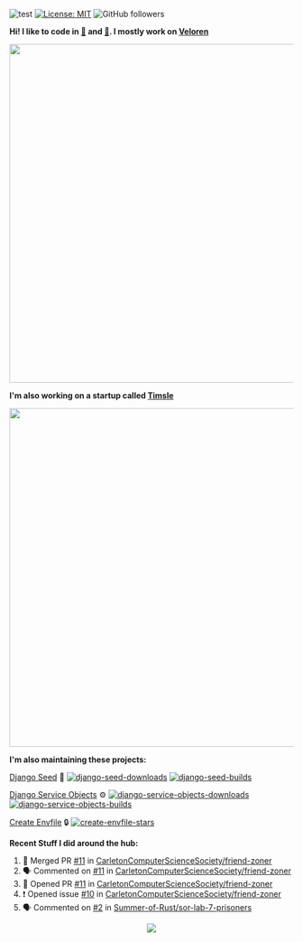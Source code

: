 ![test](https://hits.seeyoufarm.com/api/count/incr/badge.svg?url=https://github.com/AngelOnFira)
[![License: MIT](https://img.shields.io/badge/License-MIT-yellow.svg)](https://opensource.org/licenses/MIT)
![GitHub followers](https://img.shields.io/github/followers/angelonfira?style=social)

**Hi! I like to code in [:crab:](https://www.rust-lang.org/) and [:snake:](https://www.python.org/). I mostly work on [Veloren](https://veloren.net)**

<p align="center">
  <img width="600" src="https://media.discordapp.net/attachments/444005079410802699/730566298073038949/rsz_5f0656b6aa176.png">
</p>

**I'm also working on a startup called [Timsle](https://timsle.com)**

<p align="center">
  <img width="600" src="https://media.discordapp.net/attachments/444005079410802699/730566842674053130/rsz_5f0657242abb4.png">
</p>

**I'm also maintaining these projects:**

[Django Seed](https://github.com/Brobin/django-seed)
:seedling:
[![django-seed-downloads](https://pepy.tech/badge/django-seed)](https://pepy.tech/project/django-seed)
[![django-seed-builds](https://github.com/Brobin/django-seed/workflows/Test/badge.svg)](https://github.com/Brobin/django-seed)

[Django Service Objects](https://github.com/mixxorz/django-service-objects)
:gear:
[![django-service-objects-downloads](https://pepy.tech/badge/django-service-objects)](https://pepy.tech/project/django-service-objects)
[![django-service-objects-builds](https://github.com/mixxorz/django-service-objects/actions/workflows/test.yml/badge.svg)](https://github.com/mixxorz/django-service-objects/actions/workflows/test.yml)

[Create Envfile](https://github.com/SpicyPizza/create-envfile)
:lock:
[![create-envfile-stars](https://img.shields.io/github/stars/SpicyPizza/create-envfile?style=social)](https://github.com/SpicyPizza/create-envfile)

**Recent Stuff I did around the hub:**

<!--START_SECTION:activity-->
1. 🎉 Merged PR [#11](https://github.com/CarletonComputerScienceSociety/friend-zoner/pull/11) in [CarletonComputerScienceSociety/friend-zoner](https://github.com/CarletonComputerScienceSociety/friend-zoner)
2. 🗣 Commented on [#11](https://github.com/CarletonComputerScienceSociety/friend-zoner/issues/11) in [CarletonComputerScienceSociety/friend-zoner](https://github.com/CarletonComputerScienceSociety/friend-zoner)
3. 💪 Opened PR [#11](https://github.com/CarletonComputerScienceSociety/friend-zoner/pull/11) in [CarletonComputerScienceSociety/friend-zoner](https://github.com/CarletonComputerScienceSociety/friend-zoner)
4. ❗️ Opened issue [#10](https://github.com/CarletonComputerScienceSociety/friend-zoner/issues/10) in [CarletonComputerScienceSociety/friend-zoner](https://github.com/CarletonComputerScienceSociety/friend-zoner)
5. 🗣 Commented on [#2](https://github.com/Summer-of-Rust/sor-lab-7-prisoners/issues/2) in [Summer-of-Rust/sor-lab-7-prisoners](https://github.com/Summer-of-Rust/sor-lab-7-prisoners)
<!--END_SECTION:activity-->

<p align="center">
  <img src="https://github-profile-trophy.vercel.app/?username=angelonfira&column=4&theme=nord&margin-w=15&margin-h=15">
</p>
